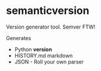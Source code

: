 # semanticversion
Version generator tool. Semver FTW!

Generates
* Python __version__
* HISTORY.md markdown
* JSON - Roll your own parser
